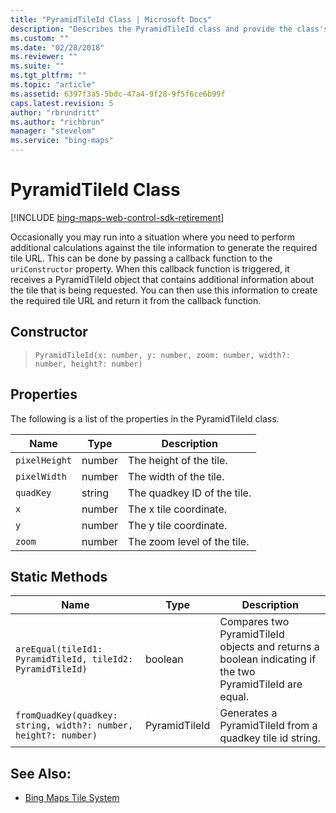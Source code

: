 ```yaml
---
title: "PyramidTileId Class | Microsoft Docs"
description: "Describes the PyramidTileId class and provide the class's constructor and tables that outline the class's properties, static methods, and additional references."
ms.custom: ""
ms.date: "02/28/2018"
ms.reviewer: ""
ms.suite: ""
ms.tgt_pltfrm: ""
ms.topic: "article"
ms.assetid: 6397f3a5-5bdc-47a4-9f28-9f5f6ce6b99f
caps.latest.revision: 5
author: "rbrundritt"
ms.author: "richbrun"
manager: "stevelom"
ms.service: "bing-maps"
---
```


# PyramidTileId Class

[!INCLUDE [bing-maps-web-control-sdk-retirement](../../includes/bing-maps-web-control-sdk-retirement.md)]

Occasionally you may run into a situation where you need to perform additional calculations against the tile information to generate the required tile URL. This can be done by passing a callback function to the `uriConstructor` property. When this callback function is triggered, it receives a PyramidTileId object that contains additional information about the tile that is being requested. You can then use this information to create the required tile URL and return it from the callback function.

## Constructor

> 	`PyramidTileId(x: number, y: number, zoom: number, width?: number, height?: number)`

## Properties

The following is a list of the properties in the PyramidTileId class.

Name            | Type            | Description
--------------- | --------------- | ------------------------
`pixelHeight`   | number          | The height of the tile.
`pixelWidth`    | number          | The width of the tile.
`quadKey`       | string          | The quadkey ID of the tile. 
`x`             | number          | The x tile coordinate.
`y`             | number          | The y tile coordinate.
`zoom`          | number          | The zoom level of the tile.

## Static Methods

Name            | Type            | Description
--------------- | --------------- | ------------------------
`areEqual(tileId1: PyramidTileId, tileId2: PyramidTileId)` | boolean | Compares two PyramidTileId objects and returns a boolean indicating if the two PyramidTileId are equal.
`fromQuadKey(quadkey: string, width?: number, height?: number)` | PyramidTileId | Generates a PyramidTileId from a quadkey tile id string.

## See Also: 

* [Bing Maps Tile System](../../articles/bing-maps-tile-system.md)